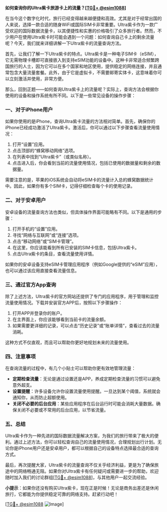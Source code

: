 **如何查询你的Ultra紫卡旅游卡上的流量？[[TG💪+ @esim1088](https://t.me/s/esim1088)]**

在当今这个数字化时代，旅行已经变得越来越便捷和高效。尤其是对于经常出国的人来说，选择一款合适的随身WiFi或国际SIM卡非常重要。Ultra紫卡作为一款广受欢迎的国际数据流量卡，以其便捷性和实惠的价格吸引了众多旅行者。然而，不少用户在使用Ultra紫卡时可能会遇到一个问题：如何查询自己卡上的剩余流量呢？今天，我们就来详细讲解一下Ultra紫卡的流量查询方法。

首先，让我们了解一下Ultra紫卡的特点。Ultra紫卡是一种电子SIM卡（eSIM），它无需物理卡槽即可直接嵌入到支持eSIM功能的设备中。这种卡非常适合频繁跨国旅行的人士，因为它可以在多个国家和地区使用，提供稳定的网络连接，并且通常包含大量流量套餐。此外，由于它是虚拟卡，不需要邮寄实体卡，这意味着你可以立刻激活并使用，非常方便。

那么，回到正题——如何查询Ultra紫卡上的流量呢？实际上，查询方法会根据你使用的设备和操作系统有所不同。以下是一些常见设备的操作步骤：

### **一、对于iPhone用户**

如果你使用的是iPhone，查询Ultra紫卡流量的方法相对简单。首先，确保你的iPhone已经成功激活了Ultra紫卡。激活后，你可以通过以下步骤查看流量使用情况：

1. 打开“设置”应用。
2. 点击顶部的“蜂窝移动网络”选项。
3. 在列表中找到“Ultra紫卡”（或类似名称）。
4. 点击进入后，你会看到当前的流量使用情况，包括已使用的数据量和剩余的数据量。

需要注意的是，苹果的iOS系统会自动将eSIM卡的流量计入总的蜂窝数据统计中。因此，如果你有多个SIM卡，记得仔细检查每个卡的使用记录。

### **二、对于安卓用户**

安卓设备的流量查询方法也类似，但具体操作界面可能略有不同。以下是通用的步骤：

1. 打开手机的“设置”应用。
2. 寻找“网络与互联网”或“连接”选项。
3. 点击“移动网络”或“SIM卡管理”。
4. 在这里，你应该能看到所有已安装的SIM卡信息，包括Ultra紫卡。
5. 点击Ultra紫卡的条目，查看流量使用详情。

如果你的安卓设备支持eSIM卡管理应用程序（例如Google提供的“eSIM”应用），也可以通过该应用直接查看流量信息。

### **三、通过官方App查询**

除了上述方法，Ultra紫卡的官方网站还提供了专门的应用程序，用于管理和监控流量使用情况。下载并安装官方APP后，按照以下步骤操作：

1. 打开APP并登录你的账户。
2. 在主界面上，你应该能够看到当前卡的流量余额。
3. 如果需要更详细的记录，可以点击“历史记录”或“账单详情”，查看过去的流量消耗。

这种方式不仅直观，而且可以帮助你更好地规划未来的流量使用。

### **四、注意事项**

在查询流量的过程中，有几个小贴士可以帮助你更有效地管理流量：

- **定期检查流量**：无论是通过设置还是APP，养成定期检查流量的习惯可以避免意外超支。
- **设置提醒**：许多设备允许你设置流量使用提醒。一旦达到某个阈值，系统就会通知你，从而防止超额使用。
- **关闭不必要的后台应用**：某些应用程序在后台运行时可能会消耗大量数据。确保关闭不必要或不常用的后台应用，以节省流量。

### **五、总结**

Ultra紫卡作为一种先进的国际数据流量解决方案，为我们的旅行带来了极大的便利。通过上述方法，你可以轻松查询自己的流量使用情况，合理规划出行计划。无论你是iPhone用户还是安卓用户，都可以根据自己的设备特点选择最合适的查询方式。

最后，再次提醒大家，Ultra紫卡的流量查询不仅关乎经济利益，更是为了确保旅途中的网络畅通无阻。如果你对Ultra紫卡有任何疑问或需要进一步的帮助，欢迎随时加入我们的讨论群组[[TG💪+ @esim1088](https://t.me/s/esim1088)]，与其他用户一起交流经验。

**小提示**：如果你还没有购买Ultra紫卡，现在正是时候！无论是商务出差还是休闲旅行，它都能为你提供稳定可靠的网络支持。赶紧行动吧！

[[TG💪+ @esim1088](https://t.me/s/esim1088) ![Image](https://i.postimg.cc/4NQfJmqS/Snipaste-2025-05-13-00-14-12.png)]